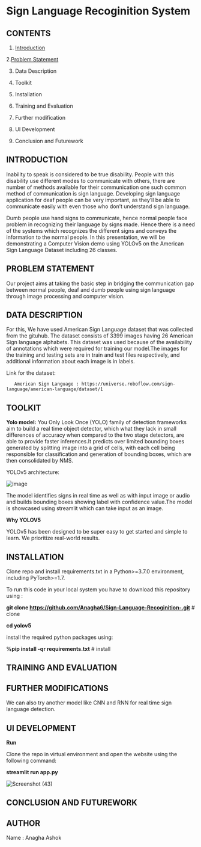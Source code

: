 # **Sign Language Recoginition System**

## **CONTENTS**
1. <a href="https://github.com/Anagha6/Sign-Language-Recoginition-/blob/main/README.md#introduction">Introduction</a>

2.<a href="https://github.com/Anagha6/Sign-Language-Recoginition-/blob/main/README.md#problem-statement">Problem Statement</a>

3. Data Description

4. Toolkit

5. Installation

6. Training and Evaluation

7. Further modification

8. UI Development

9. Conclusion and Futurework 


## **INTRODUCTION**
Inability to speak is considered to be true disability. People with this disability
use different modes to communicate with others, there are number of methods
available for their communication one such common method of
communication  is  sign  language.
Developing sign language application for deaf people can be very important,
as they’ll be able to communicate easily with even those who don’t understand
sign language.

Dumb people use hand signs to communicate, hence normal people face problem in recognizing their language by signs made. Hence there is a need of the systems which recognizes the different signs and conveys the information to the normal people.
In this presentation, we will be demonstrating a Computer Vision demo using YOLOv5 on the American Sign Language Dataset including 26 classes.

## **PROBLEM STATEMENT**
Our project aims at taking the basic step in bridging the
communication gap between normal people, deaf and dumb people using sign
language through image processing and computer vision.

## **DATA DESCRIPTION**
For this, We have used American Sign Language dataset that was collected from the gituhub. The dataset consists of 3399 images having 26 American Sign language alphabets. This dataset was used because of the availability of annotations which were required for training our model.The images for the training and testing sets are in train  and test files respectively, and additional information about each image is in labels.

Link for the dataset:

       American Sign Language : https://universe.roboflow.com/sign-language/american-language/dataset/1
       
## **TOOLKIT**
**Yolo model:** You Only Look Once (YOLO) family of detection frameworks aim to build a real time object detector, which what they lack in small differences of accuracy when compared to the two stage detectors, are able to provide faster inferences.It predicts over limited bounding boxes generated by splitting image into a grid of cells, with each cell being responsible for classification and generation of bounding boxes, which are then consolidated by NMS.

YOLOv5 architecture:

![image](https://user-images.githubusercontent.com/98939596/202833163-8352fe2c-13c2-4be1-8067-4a9a27faad15.png)

The model identifies signs in real time as well as with input image or audio and builds bounding boxes showing label with confidence value.The model is showcased using streamlit which can take input as an image.

**Why YOLOV5**

YOLOv5 has been designed to be super easy to get started and simple to learn. We prioritize real-world results.

## **INSTALLATION**

Clone repo and install requirements.txt in a Python>=3.7.0 environment, including PyTorch>=1.7.

To run this code in your local system you have to download this repository using :

**git clone https://github.com/Anagha6/Sign-Language-Recoginition-.git**  # clone

**cd yolov5**

install the required python packages using:

**%pip install -qr requirements.txt**  # install

## **TRAINING AND EVALUATION**

## **FURTHER MODIFICATIONS**

We can also try another model like CNN and RNN for real time sign language detection.


## **UI DEVELOPMENT**

**Run**

Clone the repo in virtual environment and open the website using the following command:

 **streamlit run app.py**



![Screenshot (43)](https://user-images.githubusercontent.com/98939596/202833714-f56397cf-0909-48e7-8ad2-5d881534506f.png)

## **CONCLUSION AND FUTUREWORK**





## **AUTHOR**

Name : Anagha Ashok





             
     




